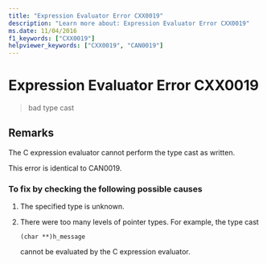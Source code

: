 ```yaml
---
title: "Expression Evaluator Error CXX0019"
description: "Learn more about: Expression Evaluator Error CXX0019"
ms.date: 11/04/2016
f1_keywords: ["CXX0019"]
helpviewer_keywords: ["CXX0019", "CAN0019"]
---
```

# Expression Evaluator Error CXX0019

> bad type cast

## Remarks

The C expression evaluator cannot perform the type cast as written.

This error is identical to CAN0019.

### To fix by checking the following possible causes

1. The specified type is unknown.

1. There were too many levels of pointer types. For example, the type cast

    ```
    (char **)h_message
    ```

   cannot be evaluated by the C expression evaluator.
